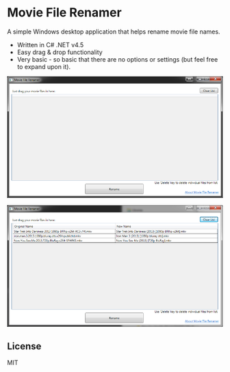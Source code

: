 Movie File Renamer
==================
  
    
    
A simple Windows desktop application that helps rename movie file names.

  - Written in C# .NET v4.5
  - Easy drag & drop functionality
  - Very basic - so basic that there are no options or settings (but feel free to expand upon it).

  
![Alt Screen 1](https://github.com/fallen888/MovieFileRenamer/raw/master/screenshots/screen1.png)
  
  
![Alt Screen 1](https://github.com/fallen888/MovieFileRenamer/raw/master/screenshots/screen2.png)

  
  
License
-

MIT

